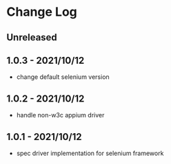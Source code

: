 # Change Log

## Unreleased


## 1.0.3 - 2021/10/12

- change default selenium version

## 1.0.2 - 2021/10/12

- handle non-w3c appium driver

## 1.0.1 - 2021/10/12

- spec driver implementation for selenium framework